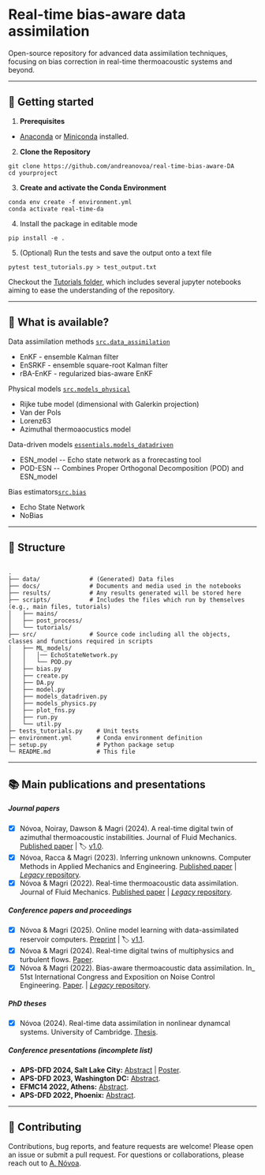 # Real-time bias-aware data assimilation


Open-source repository for advanced data assimilation techniques, focusing on bias correction in real-time thermoacoustic systems and beyond. 


--- 

## 🚀 Getting started

1. **Prerequisites**

- [Anaconda](https://www.anaconda.com/products/distribution) or [Miniconda](https://docs.conda.io/en/latest/miniconda.html) installed.

2. **Clone the Repository**
```
git clone https://github.com/andreanovoa/real-time-bias-aware-DA
cd yourproject
```

3. **Create and activate the Conda Environment** 
```
conda env create -f environment.yml
conda activate real-time-da
```

4. Install the package in editable mode 
```
pip install -e .
```

5. (Optional) Run the tests and save the output onto a text file
```
pytest test_tutorials.py > test_output.txt
```

Checkout the [Tutorials folder](https://github.com/andreanovoa/real-time-bias-aware-DA/tree/main/tutorials), which includes several jupyter notebooks aiming to ease the understanding of the repository.



---


## 🌟 What is available?
   Data assimilation methods [`src.data_assimilation`](https://github.com/andreanovoa/real-time-bias-aware-DA/blob/main/src/DA.py)
   * EnKF - ensemble Kalman filter
   * EnSRKF - ensemble square-root Kalman filter
   * rBA-EnKF - regularized bias-aware EnKF
   
   Physical models [`src.models_physical`](https://github.com/andreanovoa/real-time-bias-aware-DA/blob/main/src/models_physical.py)
   * Rijke tube model (dimensional with Galerkin projection)
   * Van der Pols
   * Lorenz63
   * Azimuthal thermoaocustics model
   
   Data-driven models [`essentials.models_datadriven`](https://github.com/andreanovoa/real-time-bias-aware-DA/blob/main/essentials/models_datadriven.py)
   * ESN_model -- Echo state network as a frorecasting tool
   * POD-ESN -- Combines Proper Orthogonal Decomposition (POD) and ESN_model
    
   Bias estimators[`src.bias`](https://github.com/andreanovoa/real-time-bias-aware-DA/blob/main/src/bias.py)
   * Echo State Network
   * NoBias


---
## 📂 Structure
```

.
├── data/              # (Generated) Data files
├── docs/              # Documents and media used in the notebooks
├── results/           # Any results generated will be stored here
├── scripts/           # Includes the files which run by themselves (e.g., main files, tutorials)
│   ├── mains/
│   ├── post_process/ 
│   └── tutorials/ 
├── src/               # Source code including all the objects, classes and functions required in scripts
│   ├── ML_models/
│   │   │── EchoStateNetwork.py
│   │   └── POD.py
│   ├── bias.py
│   ├── create.py   
│   ├── DA.py
│   ├── model.py
│   ├── models_datadriven.py
│   ├── models_physics.py
│   ├── plot_fns.py
│   ├── run.py
│   └── util.py
├─ tests_tutorials.py    # Unit tests
├─ environment.yml       # Conda environment definition
├─ setup.py              # Python package setup
└─ README.md             # This file

```



---

## 📚 Main publications and presentations

##### Journal papers

- [x] Nóvoa, Noiray, Dawson & Magri (2024). A real-time digital twin of azimuthal thermoacoustic instabilities. Journal of Fluid Mechanics. [Published paper](https://doi.org/10.1017/jfm.2024.1052) |  🏷️ [v1.0](https://github.com/andreanovoa/real-time-bias-aware-DA/releases/tag/v1.0). 
- [x] Nóvoa, Racca & Magri (2023). Inferring unknown unknowns. Computer Methods in Applied Mechanics and Engineering. [Published paper](https://doi.org/10.1016/j.cma.2023.116502) | [_Legacy_ repository](https://github.com/MagriLab/rBA-EnKF).
- [x] Nóvoa & Magri (2022). Real-time thermoacoustic data assimilation. Journal of Fluid Mechanics. [Published paper](https://doi.org/10.1017/jfm.2022.653) | [_Legacy_ repository](https://github.com/MagriLab/Real-time-TA-DA).

##### Conference papers and proceedings
- [x] Nóvoa & Magri (2025). Online model learning with data-assimilated reservoir computers. [Preprint](https://doi.org/10.48550/arXiv.2504.16767) | 🏷️ [v1.1](https://github.com/andreanovoa/real-time-bias-aware-DA/releases/tag/v1.1).
- [x] Nóvoa & Magri (2024). Real-time digital twins of multiphysics and turbulent flows. [Paper](https://web.stanford.edu/group/ctr/ctrsp24/ii11_NOVOA.pdf).
- [x] Nóvoa & Magri (2022). Bias-aware thermoacoustic data assimilation. In_ 51st International Congress and Exposition on Noise Control Engineering. [Paper](https://az659834.vo.msecnd.net/eventsairwesteuprod/production-inconference-public/808b4f8c38f944d188db8a326a98c65c). | [_Legacy_ repository](https://github.com/MagriLab/IN22-Bias-aware-TADA).

##### PhD theses
- [x] Nóvoa (2024). Real-time data assimilation in nonlinear dynamcal systems. University of Cambridge. [Thesis](https://doi.org/10.17863/CAM.113001). 

##### Conference presentations _(incomplete list)_
- **APS-DFD 2024, Salt Lake City:** [Abstract](https://meetings.aps.org/Meeting/DFD24/Session/C02.14) | [Poster](https://github.com/user-attachments/files/17966063/APS-poster-final-version.pdf).
- **APS-DFD 2023, Washington DC:** [Abstract](https://meetings.aps.org/Meeting/DFD23/Session/L30.8).
- **EFMC14 2022, Athens:** [Abstract](https://euromech.org/conferences/proceedings.htm).
- **APS-DFD 2022, Phoenix:** [Abstract](https://meetings.aps.org/Meeting/DFD22/Session/G12.4).

--- 
## 🤝 Contributing

Contributions, bug reports, and feature requests are welcome! Please open an issue or submit a pull request. For questions or collaborations, please reach out to [A. Nóvoa](https://scholar.google.com/citations?user=X0TjtAgAAAAJ&hl=en).
